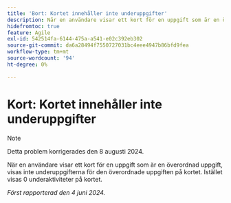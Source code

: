 ```yaml
---
title: 'Bort: Kortet innehåller inte underuppgifter'
description: När en användare visar ett kort för en uppgift som är en överordnad uppgift, visas inte underuppgifterna för den överordnade uppgiften på kortet. Istället visas 0 underaktiviteter på kortet.
hidefromtoc: true
feature: Agile
exl-id: 542514fa-6144-475a-a541-e02c392eb302
source-git-commit: da6a28494f7550727031bc4eee4947b86bfd9fea
workflow-type: tm+mt
source-wordcount: '94'
ht-degree: 0%

---
```


# Kort: Kortet innehåller inte underuppgifter

>[!NOTE]
>
>Detta problem korrigerades den 8 augusti 2024.

När en användare visar ett kort för en uppgift som är en överordnad uppgift, visas inte underuppgifterna för den överordnade uppgiften på kortet. Istället visas 0 underaktiviteter på kortet.

_Först rapporterad den 4 juni 2024._
